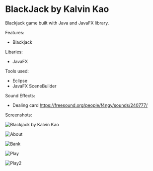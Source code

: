# BlackJack by Kalvin Kao
 
Blackjack game built with Java and JavaFX library.
<br>

Features:
- Blackjack

Libaries:
- JavaFX

Tools used:
- Eclipse
- JavaFX SceneBuilder

Sound Effects:
- Dealing card
https://freesound.org/people/f4ngy/sounds/240777/

Screenshots:

![Blackjack by Kalvin Kao](https://i.imgur.com/LyZapow.png)

![About](https://i.imgur.com/0LESqdd.png)

![Bank](https://i.imgur.com/BCk1r0u.png)

![Play](https://i.imgur.com/VusxP98.png)

![Play2](https://i.imgur.com/UoXNhIH.png)



